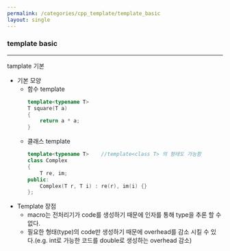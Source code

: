 ```yaml
---
permalink: /categories/cpp_template/template_basic
layout: single
---
```

### template basic
---
tamplate 기본  
- 기본 모양
    - 함수 template
        ```cpp
        template<typename T>
        T square(T a)
        {
            return a * a;
        }
        ```
    - 클래스 template
        ```cpp
        template<typename T>    //template<class T> 의 형태도 가능함
        class Complex
        {
            T re, im;
        public:
            Complex(T r, T i) : re(r), im(i) {}
        };
        ```
- Template 장점
    - macro는 전처리기가 code를 생성하기 때문에 인자를 통해 type을 추론 할 수 없다.
    - 필요한 형태(type)의 code만 생성하기 때문에 overhead를 감소 시킬 수 있다.(e.g. int로 가능한 코드를 double로 생성하는 overhead 감소)

